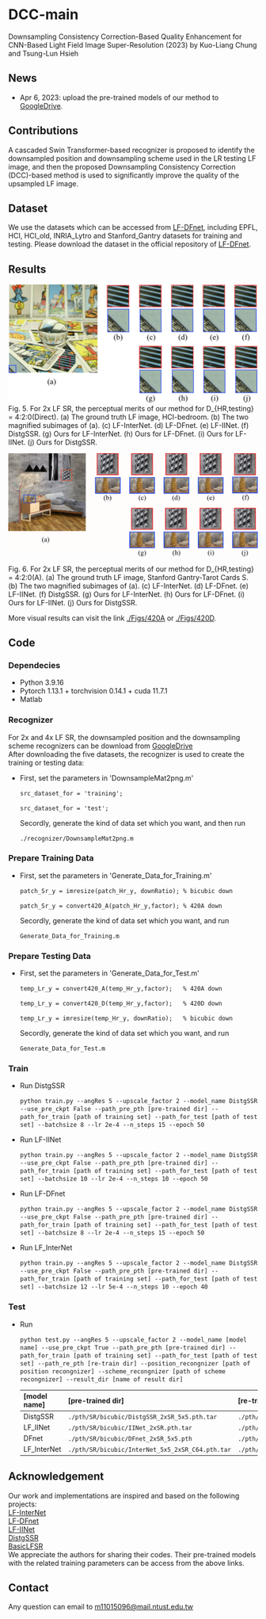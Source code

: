 # DCC-main
Downsampling Consistency Correction-Based Quality Enhancement for CNN-Based Light Field Image Super-Resolution (2023) by Kuo-Liang Chung and Tsung-Lun Hsieh

## News
* Apr 6, 2023: upload the pre-trained models of our method to [GoogleDrive](https://drive.google.com/drive/folders/12eQfFK2Lm102WqTK5BCa1H6mp5VK7PBk?usp=sharing).

## Contributions
A cascaded Swin Transformer-based recognizer is proposed to identify the downsampled position and downsampling scheme
used in the LR testing LF image, and then the proposed Downsampling Consistency Correction (DCC)-based method is used to significantly improve the quality of
the upsampled LF image.

## Dataset
We use the datasets which can be accessed from [LF-DFnet](https://ieeexplore.ieee.org/stamp/stamp.jsp?tp=&arnumber=9286855), including EPFL, HCI, HCI_old, INRIA_Lytro and Stanford_Gantry datasets for training and testing. Please download the dataset in the official repository of [LF-DFnet]([https://ieeexplore.ieee.org/stamp/stamp.jsp?tp=&arnumber=9286855](https://github.com/YingqianWang/LF-DFnet)).

## Results
![f5](/Figs/2x420A_Stanford_Gantry_Tarot_Card_S.png)  
Fig. 5. For 2x LF SR, the perceptual merits of our method for D_{HR,testing} = 4:2:0(Direct). (a) The ground truth LF image, HCI-bedroom. (b) The two
magnified subimages of (a). (c) LF-InterNet. (d) LF-DFnet. (e) LF-IINet. (f) DistgSSR. (g) Ours for LF-InterNet. (h) Ours for LF-DFnet.
(i) Ours for LF-IINet. (j) Ours for DistgSSR.

![f6](/Figs/2x420D_HCI_bedroom.png)  

Fig. 6. For 2x LF SR, the perceptual merits of our method for D_{HR,testing} = 4:2:0(A). (a) The ground truth LF image, Stanford Gantry-Tarot Cards S. (b)
The two magnified subimages of (a). (c) LF-InterNet. (d) LF-DFnet. (e) LF-IINet. (f) DistgSSR. (g) Ours for LF-InterNet. (h) Ours for
LF-DFnet. (i) Ours for LF-IINet. (j) Ours for DistgSSR.  

More visual results can visit the link [./Figs/420A](https://github.com/jasonlun1997/DCC-main/tree/main/Figs/420A) or [./Figs/420D](https://github.com/jasonlun1997/DCC-main/tree/main/Figs/420D).  
## Code
### Dependecies
* Python 3.9.16
* Pytorch 1.13.1 + torchvision 0.14.1 + cuda 11.7.1
* Matlab  
### Recognizer
For 2x and 4x LF SR, the downsampled position and the downsampling scheme recognizers can be download from [GoogleDrive](https://drive.google.com/drive/folders/12eQfFK2Lm102WqTK5BCa1H6mp5VK7PBk?usp=sharing)  
After downloading the five datasets, the recognizer is used to create the training or testing data:
* First, set the parameters in 'DownsampleMat2png.m'
  ```
  src_dataset_for = 'training'; 
  ```
  ```
  src_dataset_for = 'test'; 
  ```  
  Secordly, generate the kind of data set which you want, and then run
  ```
  ./recognizer/DownsampleMat2png.m 
  ```  
### Prepare Training Data
* First, set the parameters  in 'Generate_Data_for_Training.m'
  ```
  patch_Sr_y = imresize(patch_Hr_y, downRatio); % bicubic down
  ```
  ```
  patch_Sr_y = convert420_A(patch_Hr_y,factor); % 420A down
  ```
  Secordly, generate the kind of data set which you want, and run
  ```
  Generate_Data_for_Training.m
  ```  
### Prepare Testing Data
* First, set the parameters in 'Generate_Data_for_Test.m'
  ```
  temp_Lr_y = convert420_A(temp_Hr_y,factor);   % 420A down
  ```
  ```
  temp_Lr_y = convert420_D(temp_Hr_y,factor);   % 420D down     
  ```
  ```
  temp_Lr_y = imresize(temp_Hr_y, downRatio);   % bicubic down
  ```
  Secordly, generate the kind of data set which you want, and run
  ```
  Generate_Data_for_Test.m
  ```
### Train  
* Run DistgSSR
  ```
  python train.py --angRes 5 --upscale_factor 2 --model_name DistgSSR --use_pre_ckpt False --path_pre_pth [pre-trained dir] --path_for_train [path of training set] --path_for_test [path of test set] --batchsize 8 --lr 2e-4 --n_steps 15 --epoch 50
  ```
* Run LF-IINet
  ```
  python train.py --angRes 5 --upscale_factor 2 --model_name DistgSSR --use_pre_ckpt False --path_pre_pth [pre-trained dir] --path_for_train [path of training set] --path_for_test [path of test set] --batchsize 10 --lr 2e-4 --n_steps 10 --epoch 50
  ```
* Run LF-DFnet
  ```
  python train.py --angRes 5 --upscale_factor 2 --model_name DistgSSR --use_pre_ckpt False --path_pre_pth [pre-trained dir] --path_for_train [path of training set] --path_for_test [path of test set] --batchsize 8 --lr 2e-4 --n_steps 15 --epoch 50
  ```
* Run LF_InterNet
  ```
  python train.py --angRes 5 --upscale_factor 2 --model_name DistgSSR --use_pre_ckpt False --path_pre_pth [pre-trained dir] --path_for_train [path of training set] --path_for_test [path of test set] --batchsize 12 --lr 5e-4 --n_steps 10 --epoch 40
  ```
### Test  
* Run 
  ```
  python test.py --angRes 5 --upscale_factor 2 --model_name [model name] --use_pre_ckpt True --path_pre_pth [pre-trained dir] --path_for_train [path of training set] --path_for_test [path of test set] --path_re_pth [re-train dir] --position_recongnizer [path of position recongnizer] --scheme_recongnizer [path of scheme recongnizer] --result_dir [name of result dir]
  ```
  |[model name]|[pre-trained dir]|[re-trained dir]|
  |---|---|---|
  | DistgSSR|```./pth/SR/bicubic/DistgSSR_2xSR_5x5.pth.tar```|```./pth/SR/420A/DistgSSR_5x5_2x_420A_model.pth```|
  |LF_IINet|```./pth/SR/bicubic/IINet_2xSR.pth.tar```|```./pth/SR/420A/LF_IINet_5x5_2x_420A_model.pth```|
  |DFnet|```./pth/SR/bicubic/DFnet_2xSR_5x5.pth```|```./pth/SR/420A/DFnet_5x5_2x_420A_model.pth```|
  |LF_InterNet|```./pth/SR/bicubic/InterNet_5x5_2xSR_C64.pth.tar```|```./pth/SR/420A/LF_InterNet_5x5_2x_420A_model.pth```|
  
 
  
## Acknowledgement
Our work and implementations are inspired and based on the following projects:  
[LF-InterNet](https://github.com/YingqianWang/LF-InterNet)  
[LF-DFnet](https://github.com/YingqianWang/LF-DFnet)  
[LF-IINet](https://github.com/GaoshengLiu/LF-IINet)  
[DistgSSR](https://github.com/YingqianWang/DistgSSR)  
[BasicLFSR](https://github.com/ZhengyuLiang24/BasicLFSR)  
We appreciate the authors for sharing their codes. Their pre-trained models with the related training parameters can be access from the above links.

## Contact
Any question can email to m11015096@mail.ntust.edu.tw
